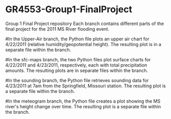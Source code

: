 # GR4553-Group1-FinalProject
Group 1 Final Project repository 
Each branch contains different parts of the final project for the 2011 MS River flooding event.

#In the Upper-Air branch, the Python file plots an upper air chart for 4/22/2011 (relative humidity/geopotential height). The resulting plot is in a separate file within the branch.

#In the sfc-maps branch, the two Python files plot surface charts for 4/22/2011 and 4/23/2011, respectively, each with total precipitation amounts. The resulting plots are in separate files within the branch. 

#In the sounding branch, the Python file retrieves sounding data for 4/23/2011 at 7am from the Springfield, Missouri station. The resulting plot is a separate file within the branch. 

#In the meteogram branch, the Python file creates a plot showing the MS river's height change over time. The resulting plot is a separate file within the branch. 
